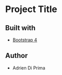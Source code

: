 # Project Title

## Built with

* [Bootstrap 4](https://getbootstrap.com/)

## Author

* Adrien Di Prima
